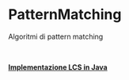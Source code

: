 # PatternMatching
<p>Algoritmi di pattern matching</p> <br>
<u><b><p>Implementazione LCS in Java</p></b></u>
